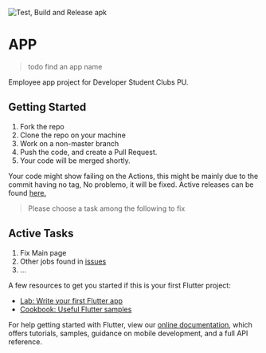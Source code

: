 ![Test, Build and Release apk](https://github.com/DSC-Flutter-PU/Project-App/workflows/Test,%20Build%20and%20Release%20apk/badge.svg)

# APP
> todo find an app name 

Employee app project for Developer Student Clubs PU.

## Getting Started
1. Fork the repo
2. Clone the repo on your machine
3. Work on a non-master branch
4. Push the code, and create a Pull Request.
5. Your code will be merged shortly. 

Your code might show failing on the Actions, this might be mainly due to the commit having no tag,
No problemo, it will be fixed.
Active releases can be found [here.](https://github.com/DSC-Flutter-PU/Project-App/releases)


> Please choose a task among the following to fix
## Active Tasks
1. Fix Main page
2. Other jobs found in [issues](https://github.com/DSC-Flutter-PU/Project-App/issues/11)
3. ...

A few resources to get you started if this is your first Flutter project:

- [Lab: Write your first Flutter app](https://flutter.dev/docs/get-started/codelab)
- [Cookbook: Useful Flutter samples](https://flutter.dev/docs/cookbook)

For help getting started with Flutter, view our
[online documentation](https://flutter.dev/docs), which offers tutorials,
samples, guidance on mobile development, and a full API reference.
